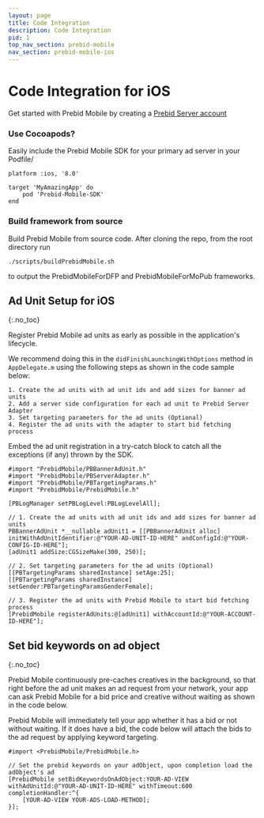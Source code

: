 ```yaml
---
layout: page
title: Code Integration
description: Code Integration
pid: 1
top_nav_section: prebid-mobile
nav_section: prebid-mobile-ios
---
```



<div class="bs-docs-section" markdown="1">

# Code Integration for iOS

Get started with Prebid Mobile by creating a [Prebid Server account]({{site.github.url}}/prebid-mobile/prebid-mobile-pbs.html)

### Use Cocoapods?

Easily include the Prebid Mobile SDK for your primary ad server in your Podfile/

```
platform :ios, '8.0'

target 'MyAmazingApp' do 
    pod 'Prebid-Mobile-SDK'
end
```

### Build framework from source

Build Prebid Mobile from source code. After cloning the repo, from the root directory run

```
./scripts/buildPrebidMobile.sh
```

to output the PrebidMobileForDFP and PrebidMobileForMoPub frameworks.


## Ad Unit Setup for iOS
{:.no_toc}

Register Prebid Mobile ad units as early as possible in the application's lifecycle.

We recommend doing this in the `didFinishLaunchingWithOptions` method in `AppDelegate.m` using the following steps as shown in the code sample below:

	1. Create the ad units with ad unit ids and add sizes for banner ad units
	2. Add a server side configuration for each ad unit to Prebid Server Adapter
	3. Set targeting parameters for the ad units (Optional)
	4. Register the ad units with the adapter to start bid fetching process

Embed the ad unit registration in a try-catch block to catch all the exceptions (if any) thrown by the SDK.

```objc
#import "PrebidMobile/PBBannerAdUnit.h"
#import "PrebidMobile/PBServerAdapter.h"
#import "PrebidMobile/PBTargetingParams.h"
#import "PrebidMobile/PrebidMobile.h"
 
[PBLogManager setPBLogLevel:PBLogLevelAll];
  
// 1. Create the ad units with ad unit ids and add sizes for banner ad units
PBBannerAdUnit *__nullable adUnit1 = [[PBBannerAdUnit alloc] initWithAdUnitIdentifier:@"YOUR-AD-UNIT-ID-HERE" andConfigId:@"YOUR-CONFIG-ID-HERE"];
[adUnit1 addSize:CGSizeMake(300, 250)];
  
// 2. Set targeting parameters for the ad units (Optional)
[[PBTargetingParams sharedInstance] setAge:25];
[[PBTargetingParams sharedInstance] setGender:PBTargetingParamsGenderFemale];
  
// 3. Register the ad units with Prebid Mobile to start bid fetching process
[PrebidMobile registerAdUnits:@[adUnit1] withAccountId:@"YOUR-ACCOUNT-ID-HERE"];
```

## Set bid keywords on ad object
{:.no_toc}

Prebid Mobile continuously pre-caches creatives in the background, so that right before the ad unit makes an ad request from your network, your app can ask Prebid Mobile for a bid price and creative without waiting as shown in the code below.

Prebid Mobile will immediately tell your app whether it has a bid or not without waiting. If it does have a bid, the code below will attach the bids to the ad request by applying keyword targeting.


```objc
#import <PrebidMobile/PrebidMobile.h>
  
// Set the prebid keywords on your adObject, upon completion load the adObject's ad
[PrebidMobile setBidKeywordsOnAdObject:YOUR-AD-VIEW withAdUnitId:@"YOUR-AD-UNIT-ID-HERE" withTimeout:600 completionHandler:^{
    [YOUR-AD-VIEW YOUR-ADS-LOAD-METHOD];
}];
```


</div>